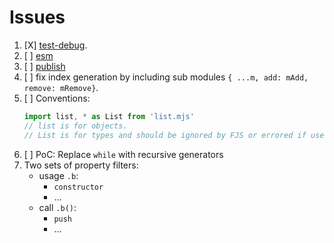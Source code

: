 # Issues

1. [X] [test-debug](./test-debug.md).
2. [ ] [esm](./esm.md)
3. [ ] [publish](publish.md)
4. [ ] fix index generation by including sub modules `{ ...m, add: mAdd, remove: mRemove}`.
5. [ ] Conventions:
    ```js
    import list, * as List from 'list.mjs'
    // list is for objects.
    // List is for types and should be ignored by FJS or errored if used in code.
    ```
6. [ ] PoC: Replace `while` with recursive generators
7. Two sets of property filters:
   - usage `.b`:
     - `constructor`
     - ...
   - call `.b()`:
     - `push`
     - ...
